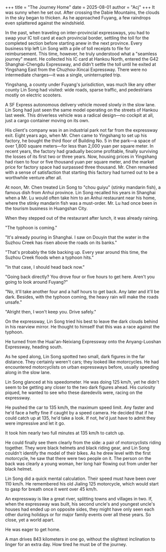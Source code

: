 +++
title = "The Journey Home"
date = 2025-08-01
author = "Acj"
+++
It was sunny when he set out. After crossing the Dabie Mountains, the clouds in the sky began to thicken. As he approached Fuyang, a few raindrops even splattered against the windshield.

In the past, when traveling on inter-provincial expressways, you had to swap your IC toll card at each provincial border, settling the toll for the completed section before starting anew in the next province. Every business trip left Lin Song with a pile of toll receipts to file for reimbursement. This time, however, he truly understood what a "seamless journey" meant. He collected his IC card at Hankou North, entered the G42 Shanghai-Chengdu Expressway, and didn't settle the toll until he exited at Yingshang East from the Chuzhou-Xincai Expressway. There were no intermediate charges—it was a single, uninterrupted trip.

Yingshang, a county under Fuyang's jurisdiction, was much like any other county Lin Song had visited: wide roads, sparse traffic, and pedestrians mostly on electric scooters.

A SF Express autonomous delivery vehicle moved slowly in the slow lane. Lin Song had just seen the same model operating on the streets of Hankou last week. This driverless vehicle was a radical design—no cockpit at all, just a cargo container moving on its own.

His client's company was in an industrial park not far from the expressway exit. Eight years ago, when Mr. Chen came to Yingshang to set up his factory, he bought the third floor of Building No. 5 in the park—a space of over 1,800 square meters—for less than 2,000 yuan per square meter. In recent years, the factory had gradually become profitable, finally surviving the losses of its first two or three years. Now, housing prices in Yingshang had risen to four or five thousand yuan per square meter, and the market price for factory space had surpassed three thousand. Mr. Chen remarked with a sense of satisfaction that starting this factory had turned out to be a worthwhile venture after all.

At noon, Mr. Chen treated Lin Song to "chou guiyu" (stinky mandarin fish), a famous dish from Anhui province. Lin Song recalled his years in Shanghai when a Mr. Lu would often take him to an Anhui restaurant near his home, where the stinky mandarin fish was a must-order. Mr. Lu had once been in the tourism business in Huangshan City.

When they stepped out of the restaurant after lunch, it was already raining.

"The typhoon is coming."

"It's already pouring in Shanghai. I saw on Douyin that the water in the Suzhou Creek has risen above the roads on its banks."

"That's probably the tide backing up. Every year around this time, the Suzhou Creek floods when a typhoon hits."

"In that case, I should head back now."

"Going back directly? You drove four or five hours to get here. Aren't you going to look around Fuyang?"

"No, it'll take another four and a half hours to get back. Any later and it'll be dark. Besides, with the typhoon coming, the heavy rain will make the roads unsafe."

"Alright then, I won't keep you. Drive safely."

On the expressway, Lin Song tried his best to leave the dark clouds behind in his rearview mirror. He thought to himself that this was a race against the typhoon.

He turned from the Huai'an-Neixiang Expressway onto the Anyang-Luoshan Expressway, heading south.

As he sped along, Lin Song spotted two small, dark figures in the far distance. They certainly weren't cars; they looked like motorcycles. He had encountered motorcyclists on urban expressways before, usually speeding along in the slow lane.

Lin Song glanced at his speedometer. He was doing 125 km/h, yet he didn't seem to be getting any closer to the two dark figures ahead. His curiosity piqued, he wanted to see who these daredevils were, racing on the expressway.

He pushed the car to 135 km/h, the maximum speed limit. Any faster and he'd face a hefty fine if caught by a speed camera. He decided that if he could catch up at 135, he'd take a look. If not, he'd just have to admit they were impressive and let it go.

It took him nearly two full minutes at 135 km/h to catch up.

He could finally see them clearly from the side: a pair of motorcyclists riding together. They wore black helmets and black riding gear, and Lin Song couldn't identify the model of their bikes. As he drew level with the first motorcycle, he saw that there were two people on it. The person on the back was clearly a young woman, her long hair flowing out from under her black helmet.

Lin Song did a quick mental calculation. Their speed must have been over 110 km/h. He remembered his old Jialing 125 motorcycle, which would start to gasp for breath once it went over 45 km/h.

An expressway is like a great river, splitting towns and villages in two. If, when the expressway was built, his second uncle's and youngest uncle's houses had ended up on opposite sides, they might have only seen each other during holidays or for major family events over all these years. So close, yet a world apart.

He was eager to get home.

A man drives 843 kilometers in one go, without the slightest inclination to linger for an extra day. How tired he must be of the journey.
